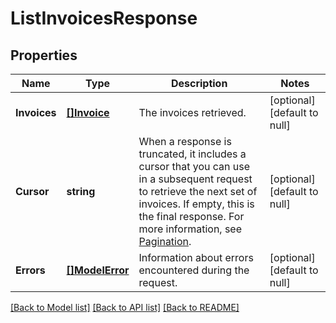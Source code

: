# ListInvoicesResponse

## Properties
Name | Type | Description | Notes
------------ | ------------- | ------------- | -------------
**Invoices** | [**[]Invoice**](Invoice.md) | The invoices retrieved. | [optional] [default to null]
**Cursor** | **string** | When a response is truncated, it includes a cursor that you can use in a  subsequent request to retrieve the next set of invoices. If empty, this is the final  response.  For more information, see [Pagination](https://developer.squareup.com/docs/working-with-apis/pagination). | [optional] [default to null]
**Errors** | [**[]ModelError**](Error.md) | Information about errors encountered during the request. | [optional] [default to null]

[[Back to Model list]](../README.md#documentation-for-models) [[Back to API list]](../README.md#documentation-for-api-endpoints) [[Back to README]](../README.md)

